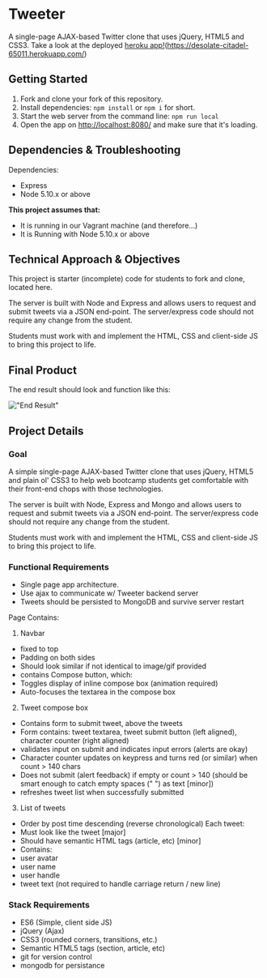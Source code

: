 # Tweeter

A single-page AJAX-based Twitter clone that uses jQuery, HTML5 and CSS3.
Take a look at the deployed [heroku app!](https://desolate-citadel-65011.herokuapp.com/)(https://desolate-citadel-65011.herokuapp.com/)

## Getting Started

1. Fork and clone your fork of this repository.
2. Install dependencies: `npm install` or `npm i` for short.
3. Start the web server from the command line: `npm run local`
4. Open the app on <http://localhost:8080/> and make sure that it's loading.

## Dependencies & Troubleshooting

Dependencies:

- Express
- Node 5.10.x or above

**This project assumes that:**

- It is running in our Vagrant machine (and therefore...)
- It is Running with Node 5.10.x or above

## Technical Approach & Objectives

This project is starter (incomplete) code for students to fork and clone, located here.

The server is built with Node and Express and allows users to request and submit tweets via a JSON end-point. The server/express code should not require any change from the student.

Students must work with and implement the HTML, CSS and client-side JS to bring this project to life.

## Final Product

The end result should look and function like this:

!["End Result"](https://d.pr/i/1eyEY/4MEH16BY+)

## Project Details
### Goal
A simple single-page AJAX-based Twitter clone that uses jQuery, HTML5 and plain ol' CSS3 to help web bootcamp students get comfortable with their front-end chops with those technologies.

The server is built with Node, Express and Mongo and allows users to request and submit tweets via a JSON end-point. The server/express code should not require any change from the student.

Students must work with and implement the HTML, CSS and client-side JS to bring this project to life.

### Functional Requirements
* Single page app architecture.
* Use ajax to communicate w/ Tweeter backend server
* Tweets should be persisted to MongoDB and survive server restart

Page Contains:

1. Navbar

* fixed to top
* Padding on both sides
* Should look similar if not identical to image/gif provided
* contains Compose button, which:
* Toggles display of inline compose box (animation required)
* Auto-focuses the textarea in the compose box

2. Tweet compose box

* Contains form to submit tweet, above the tweets
* Form contains: tweet textarea, tweet submit button (left aligned), character counter (right aligned)
*  validates input on submit and indicates input errors (alerts are okay)
* Character counter updates on keypress and turns red (or similar) when count > 140 chars
* Does not submit (alert feedback) if empty or count > 140 (should be smart enough to catch empty spaces (" ") as text [minor])
*  refreshes tweet list when successfully submitted

3. List of tweets

* Order by post time descending (reverse chronological)
Each tweet:
* Must look like the tweet [major]
* Should have semantic HTML tags (article, etc) [minor]
* Contains:
* user avatar
* user name
* user handle
* tweet text (not required to handle carriage return / new line)

### Stack Requirements
* ES6 (Simple, client side JS)
* jQuery (Ajax)
* CSS3 (rounded corners, transitions, etc.)
* Semantic HTML5 tags (section, article, etc)
* git for version control
* mongodb for persistance
